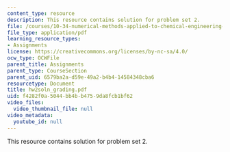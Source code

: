 ```yaml
---
content_type: resource
description: This resource contains solution for problem set 2.
file: /courses/10-34-numerical-methods-applied-to-chemical-engineering-fall-2005/f4282f0a5044bb4bb4759da8fcb1bf62_hw2soln_grading.pdf
file_type: application/pdf
learning_resource_types:
- Assignments
license: https://creativecommons.org/licenses/by-nc-sa/4.0/
ocw_type: OCWFile
parent_title: Assignments
parent_type: CourseSection
parent_uid: 6579ba2a-d59e-49a2-b4b4-14584348cba6
resourcetype: Document
title: hw2soln_grading.pdf
uid: f4282f0a-5044-bb4b-b475-9da8fcb1bf62
video_files:
  video_thumbnail_file: null
video_metadata:
  youtube_id: null
---
```

This resource contains solution for problem set 2.